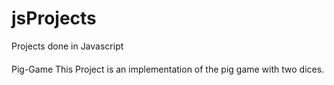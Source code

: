 # jsProjects
Projects done in Javascript

####
Pig-Game
This Project is an implementation of the pig game with two dices.


